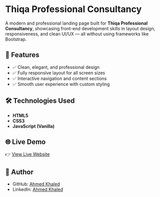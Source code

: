 # Thiqa Professional Consultancy

A modern and professional landing page built for **Thiqa Professional Consultancy**, showcasing front-end development skills in layout design, responsiveness, and clean UI/UX — all without using frameworks like Bootstrap.

## 🚀 Features
- ✅ Clean, elegant, and professional design  
- ✅ Fully responsive layout for all screen sizes  
- ✅ Interactive navigation and content sections  
- ✅ Smooth user experience with custom styling  

## 🛠️ Technologies Used
- **HTML5**
- **CSS3**
- **JavaScript (Vanilla)**

## 🌐 Live Demo
👉 [View Live Website](https://ahmedkhaled2817.github.io/frontEndMentor/junior/thiqaProfessionalConsultancy/)

## 👤 Author
- GitHub: [Ahmed Khaled](https://github.com/AhmedKhaled2817)  
- LinkedIn: [Ahmed Khaled](https://www.linkedin.com/in/ahmed-khaled-39242423a/)
